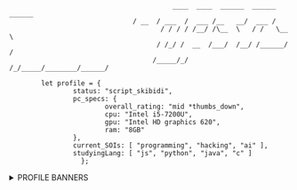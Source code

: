 ```
                                         ____  ____  ______  ______  ______ 
		                       / __  / ___  /  ___ /__   __/  ___ /
                                      / / / / /__/ /\__  \   / /   \__  \ 
                                     / /_/ /  __  /___/  /__/ /______/  /
                                    /_____/_/  /_/_____/________/______/

		let profile = {
				status: "script_skibidi",
				pc_specs: {
						overall_rating: "mid *thumbs_down",
						cpu: "Intel i5-7200U",
						gpu: "Intel HD graphics 620",
						ram: "8GB"
				},
				current_SOIs: [ "programming", "hacking", "ai" ],
				studyingLang: [ "js", "python", "java", "c" ]
			      };

```
<details>                      
	<summary>PROFILE BANNERS</summary>
	<img src="https://tryhackme-badges.s3.amazonaws.com/0as.png" alt="Your Image Badge" width="30%"/>
	<img src="https://www.codewars.com/users/0asisCat/badges/large" />
</details>
